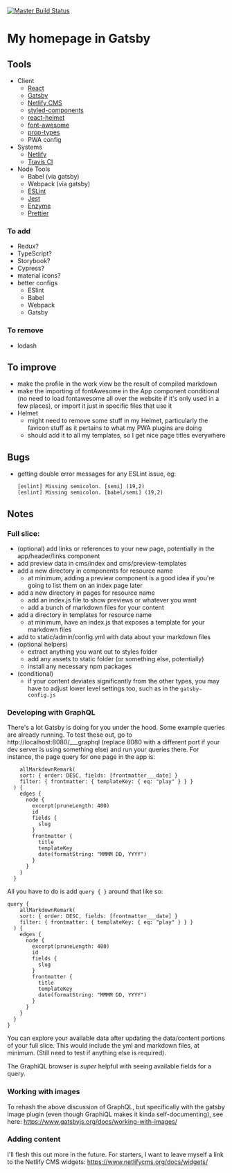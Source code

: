 [![Master Build Status](https://travis-ci.com/miloofcroton/gatsby-homepage.svg?branch=master)](https://travis-ci.com/miloofcroton/)

# My homepage in Gatsby

## Tools

- Client
  - [React](https://reactjs.org/docs/)
  - [Gatsby](https://www.gatsbyjs.org/docs/)
  - [Netlify CMS](https://www.netlifycms.org/)
  - [styled-components](https://www.styled-components.com/docs/)
  - [react-helmet](https://github.com/nfl/react-helmet)
  - [font-awesome](https://github.com/FortAwesome/Font-Awesome)
  - [prop-types](https://github.com/facebook/prop-types)
  - PWA config
- Systems
  - [Netlify](https://www.netlify.com/docs/)
  - [Travis CI](https://travis-ci.com/)
- Node Tools
  - Babel (via gatsby)
  - Webpack (via gatsby)
  - [ESLint](https://eslint.org/docs)
  - [Jest](https://jestjs.io/docs/)
  - [Enzyme](https://airbnb.io/enzyme/docs/api/)
  - [Prettier](https://prettier.io/docs/)

### To add

  - Redux?
  - TypeScript?
  - Storybook?
  - Cypress?
  - material icons?
  - better configs
    - ESlint
    - Babel
    - Webpack
    - Gatsby

### To remove

- lodash

## To improve

- make the profile in the work view be the result of compiled markdown
- make the importing of fontAwesome in the App component conditional (no need to load fontawesome all over the website if it's only used in a few places), or import it just in specific files that use it
- Helmet
  - might need to remove some stuff in my Helmet, particularly the favicon stuff as it pertains to what my PWA plugins are doing
  - should add it to all my templates, so I get nice page titles everywhere

## Bugs

- getting double error messages for any ESLint issue, eg:
  ```
  [eslint] Missing semicolon. [semi] (19,2)
  [eslint] Missing semicolon. [babel/semi] (19,2)
  ```

## Notes

### Full slice:

- (optional) add links or references to your new page, potentially in the app/header/links component
- add preview data in cms/index and cms/preview-templates
- add a new directory in components for resource name
  - at minimum, adding a preview component is a good idea if you're going to list them on an index page later
- add a new directory in pages for resource name
  - add an index.js file to show previews or whatever you want
  - add a bunch of markdown files for your content
- add a directory in templates for resource name
  - at minimum, have an index.js that exposes a template for your markdown files
- add to static/admin/config.yml with data about your markdown files
- (optional helpers)
  - extract anything you want out to styles folder
  - add any assets to static folder (or something else, potentially)
  - install any necessary npm packages
- (conditional)
  - if your content deviates significantly from the other types, you may have to adjust lower level settings too, such as in the `gatsby-config.js`

### Developing with GraphQL

There's a lot Gatsby is doing for you under the hood. Some example queries are already running. To test these out, go to http://localhost:8080/___graphql (replace 8080 with a different port if your dev server is using something else) and run your queries there. For instance, the page query for one page in the app is:

```
    allMarkdownRemark(
    sort: { order: DESC, fields: [frontmatter___date] }
    filter: { frontmatter: { templateKey: { eq: "play" } } }
  ) {
    edges {
      node {
        excerpt(pruneLength: 400)
        id
        fields {
          slug
        }
        frontmatter {
          title
          templateKey
          date(formatString: "MMMM DD, YYYY")
        }
      }
    }
  }
```

All you have to do is add `query { }` around that like so:


```
query {
    allMarkdownRemark(
    sort: { order: DESC, fields: [frontmatter___date] }
    filter: { frontmatter: { templateKey: { eq: "play" } } }
  ) {
    edges {
      node {
        excerpt(pruneLength: 400)
        id
        fields {
          slug
        }
        frontmatter {
          title
          templateKey
          date(formatString: "MMMM DD, YYYY")
        }
      }
    }
  }
}
```

You can explore your available data after updating the data/content portions of your full slice. This would include the yml and markdown files, at minimum. (Still need to test if anything else is required).

The GraphiQL browser is _super_ helpful with seeing available fields for a query.

### Working with images

To rehash the above discussion of GraphQL, but specifically with the gatsby image plugin (even though GraphiQL makes it kinda self-documenting), see here: https://www.gatsbyjs.org/docs/working-with-images/

### Adding content

I'll flesh this out more in the future. For starters, I want to leave myself a link to the Netlify CMS widgets: https://www.netlifycms.org/docs/widgets/
